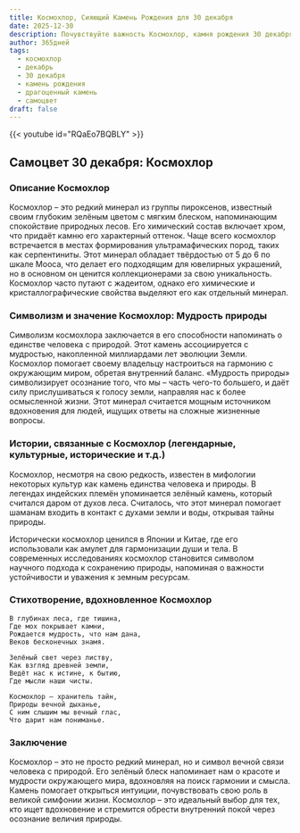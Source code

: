 ```yaml
---
title: Космохлор, Сияющий Камень Рождения для 30 декабря
date: 2025-12-30
description: Почувствуйте важность Космохлор, камня рождения 30 декабря, который символизирует Мудрость природы. Пусть его красота и значение осветят ваш день.
author: 365дней
tags:
  - космохлор
  - декабрь
  - 30 декабря
  - камень рождения
  - драгоценный камень
  - самоцвет
draft: false
---
```


{{< youtube id="RQaEo7BQBLY" >}}

## Самоцвет 30 декабря: Космохлор

### Описание Космохлор

Космохлор – это редкий минерал из группы пироксенов, известный своим глубоким зелёным цветом с мягким блеском, напоминающим спокойствие природных лесов. Его химический состав включает хром, что придаёт камню его характерный оттенок. Чаще всего космохлор встречается в местах формирования ультрамафических пород, таких как серпентиниты. Этот минерал обладает твёрдостью от 5 до 6 по шкале Мооса, что делает его подходящим для ювелирных украшений, но в основном он ценится коллекционерами за свою уникальность. Космохлор часто путают с жадеитом, однако его химические и кристаллографические свойства выделяют его как отдельный минерал.

### Символизм и значение Космохлор: Мудрость природы

Символизм космохлора заключается в его способности напоминать о единстве человека с природой. Этот камень ассоциируется с мудростью, накопленной миллиардами лет эволюции Земли. Космохлор помогает своему владельцу настроиться на гармонию с окружающим миром, обретая внутренний баланс. «Мудрость природы» символизирует осознание того, что мы – часть чего-то большего, и даёт силу прислушиваться к голосу земли, направляя нас к более осмысленной жизни. Этот минерал считается мощным источником вдохновения для людей, ищущих ответы на сложные жизненные вопросы.

### Истории, связанные с Космохлор (легендарные, культурные, исторические и т.д.)

Космохлор, несмотря на свою редкость, известен в мифологии некоторых культур как камень единства человека и природы. В легендах индейских племён упоминается зелёный камень, который считался даром от духов леса. Считалось, что этот минерал помогает шаманам входить в контакт с духами земли и воды, открывая тайны природы.

Исторически космохлор ценился в Японии и Китае, где его использовали как амулет для гармонизации души и тела. В современных исследованиях космохлор становится символом научного подхода к сохранению природы, напоминая о важности устойчивости и уважения к земным ресурсам.

### Стихотворение, вдохновленное Космохлор

```
В глубинах леса, где тишина,
Где мох покрывает камни,
Рождается мудрость, что нам дана,
Веков бесконечных знамя.

Зелёный свет через листву,
Как взгляд древней земли,
Ведёт нас к истине, к бытию,
Где мысли наши чисты.

Космохлор – хранитель тайн,
Природы вечной дыханье,
С ним слышим мы вечный глас,
Что дарит нам пониманье.
```

### Заключение

Космохлор – это не просто редкий минерал, но и символ вечной связи человека с природой. Его зелёный блеск напоминает нам о красоте и мудрости окружающего мира, вдохновляя на поиск гармонии и смысла. Камень помогает открыться интуиции, почувствовать свою роль в великой симфонии жизни. Космохлор – это идеальный выбор для тех, кто ищет вдохновение и стремится обрести внутренний покой через осознание величия природы.